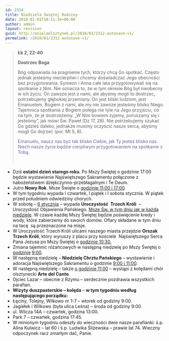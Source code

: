 ```yaml
---
id: 2314
title: Niedziela Świętej Rodziny
date: 2018-01-01T18:11:16+00:00
author: admin
layout: revision
guid: http://anielaolsztynek.pl/2018/01/2312-autosave-v1/
permalink: /2018/01/2312-autosave-v1/
---
```

> **Łk 2, 22-40**
> 
> **Dostrzec Boga**
> 
> Bóg odpowiada na pragnienie tych, którzy chcą Go spotkać. Często jednak jesteśmy niecierpliwi i chcemy doświadczać Jego obecności bez przygotowania. Symeon i Anna całe lata przygotowywali się na spotkanie z Nim. Nie oznacza to, że w tym okresie Bóg był nieobecny w ich życiu. On zawsze jest z nami, ale abyśmy mogli to dostrzec, potrzebujemy głębokiej przemiany. On jest bliski ludziom, jest Emanuelem, Bogiem z nami, ale my nie zawsze jesteśmy blisko Niego. Tajemnica spotkania z Bogiem polega nie tyle na Jego przyjściu, co na tym, że je dostrzeżemy. &#8222;W Nim bowiem żyjemy, poruszamy się i jesteśmy&#8221;, jak mówi Św. Paweł (Dz 17, 28). Nie potrzebujemy szukać Go gdzieś daleko, jednakże musimy oczyścić nasze serca, abyśmy mogli Go dojrzeć (por. Mt 5, 8).
> 
> <span style="color: #666699;">Emanuelu, naucz nas być tak blisko Ciebie, jak Ty jesteś blisko nas. Niech nasze życie będzie cierpliwym przygotowaniem na spotkanie z Tobą.</span>
> 
> &nbsp;

  * Dziś **ostatni dzień starego roku**. Po Mszy Świętej o godzinie 17:00 będzie wystawienie Najświętszego Sakramentu połączone z nabożeństwem dziękczynno-przebłagalnym i Te Deum.
  * Jutro **Nowy Rok**. Msze Święte o <span style="text-decoration: underline;">godzinie 11:00 i 17:00</span>.
  * W tym tygodniu wypada I czwartek, I piątek i I sobota stycznia. W piątek przed południem odwiedziny chorych.
  * W sobotę – <span style="text-decoration: underline;">6 stycznia</span> – wypada **Uroczystość  Trzech Króli**  – Uroczystość Objawienia Pańskiego. <span style="text-decoration: underline;">Msze Św. w tym dniu jak w każdą niedzielę</span>. W czasie każdej Mszy Świętej będzie poświęcenie kredy i wody, które zabierzemy do swoich domów. Ofiary składane w tym dniu na tacę  są przeznaczone na misje.
  * W Uroczystość Trzech Króli ulicami naszego miasta przejdzie **Orszak Trzech** **Króli**, który wyruszy z placu przy kościele  Najświętszego Serca Pana Jezusa po Mszy Świętej o <span style="text-decoration: underline;">godzinie 10:30.</span>
  * Zmiana tajemnic różańcowych w następną niedzielę po Mszy Świętej o <span style="text-decoration: underline;">godzinie</span> <span style="text-decoration: underline;">9:00</span>.
  * W następną niedzielę &#8211; **Niedzielę Chrztu Pańskiego** &#8211; wystawienie i adoracja Najświętszego Sakramentu o godzinie <span style="text-decoration: underline;">9:00 i 11:00</span>.
  * W następną niedzielę &#8211; także <span style="text-decoration: underline;">o godzinie 11:00</span> &#8211; wystąpi z kolędami chór olsztynecki **Arte del Canto**.
  * Ojciec Lazar &#8211; obecnie z Rzymu &#8211; serdecznie pozdrawia wszystkich parafian.
  * **Wizyty duszpasterskie – kolęda** – **w tym tygodniu według następującego porządku:**
  * Łęciny, Tolejny, Wilkowo nr 1-7 – wtorek od godziny 9:00.
  * Jagiełek i Wilkowo (była ulica Leśna) – środa od godziny 9:00.
  * ul. Wilcza 14A &#8211; czwartek, godzina 13:00.
  * Park 7 &#8211; czwartek, godzina 17:45.
  * W minionym tygodniu odeszły do wieczności dwie nasze parafianki: ś.p. Alina Kulwicz – lat 60 i ś.p. Ludwika Śliżewska &#8211; prawie lat 74. Wieczny odpoczynek racz zmarłym dać, Panie.